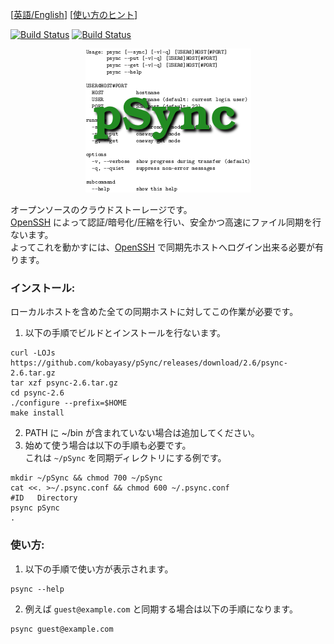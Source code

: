 [[英語/English](README_en.md)] [[使い方のヒント](NOTE_ja.md)]

[![Build Status](https://github.com/kobayasy/pSync/workflows/Build/badge.svg)](https://github.com/kobayasy/pSync/actions/workflows/build.yml)
[![Build Status](https://github.com/kobayasy/pSync/workflows/CodeQL/badge.svg)](https://github.com/kobayasy/pSync/security/code-scanning)

<div align="center"><img src="psync.png" alt="pSync"></div>

オープンソースのクラウドストーレージです。  
[OpenSSH] によって認証/暗号化/圧縮を行い、安全かつ高速にファイル同期を行ないます。  
よってこれを動かすには、[OpenSSH] で同期先ホストへログイン出来る必要が有ります。  

### インストール:
ローカルホストを含めた全ての同期ホストに対してこの作業が必要です。  
1. 以下の手順でビルドとインストールを行ないます。  
```
curl -LOJs https://github.com/kobayasy/pSync/releases/download/2.6/psync-2.6.tar.gz
tar xzf psync-2.6.tar.gz
cd psync-2.6
./configure --prefix=$HOME
make install
```
2. PATH に ~/bin が含まれていない場合は追加してください。  
3. 始めて使う場合は以下の手順も必要です。  
これは `~/pSync` を同期ディレクトリにする例です。  
```
mkdir ~/pSync && chmod 700 ~/pSync
cat <<. >~/.psync.conf && chmod 600 ~/.psync.conf
#ID   Directory
psync pSync
.
```

### 使い方:
1. 以下の手順で使い方が表示されます。  
```
psync --help
```
2. 例えば `guest@example.com` と同期する場合は以下の手順になります。  
```
psync guest@example.com
```

[OpenSSH]: https://www.openssh.com

